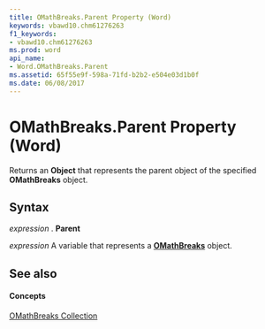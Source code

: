 ```yaml
---
title: OMathBreaks.Parent Property (Word)
keywords: vbawd10.chm61276263
f1_keywords:
- vbawd10.chm61276263
ms.prod: word
api_name:
- Word.OMathBreaks.Parent
ms.assetid: 65f55e9f-598a-71fd-b2b2-e504e03d1b0f
ms.date: 06/08/2017
---
```



# OMathBreaks.Parent Property (Word)

Returns an  **Object** that represents the parent object of the specified **OMathBreaks** object.


## Syntax

 _expression_ . **Parent**

 _expression_ A variable that represents a **[OMathBreaks](Word.OMathBreaks.md)** object.


## See also


#### Concepts


[OMathBreaks Collection](Word.OMathBreaks.md)

